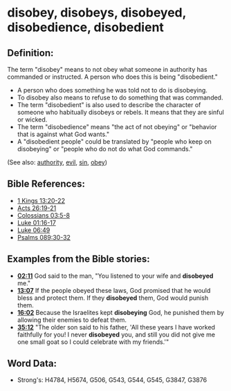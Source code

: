 # disobey, disobeys, disobeyed, disobedience, disobedient #

## Definition: ##

The term "disobey" means to not obey what someone in authority has commanded or instructed. A person who does this is being "disobedient."

* A person who does something he was told not to do is disobeying.
* To disobey also means to refuse to do something that was commanded.
* The term "disobedient" is also used to describe the character of someone who habitually disobeys or rebels. It means that they are sinful or wicked.
* The term "disobedience" means "the act of not obeying" or "behavior that is against what God wants."
* A "disobedient people" could be translated by "people who keep on disobeying" or "people who do not do what God commands."

(See also: [authority](../kt/authority.md), [evil](../kt/evil.md), [sin](../kt/sin.md), [obey](../other/obey.md))

## Bible References: ##

* [1 Kings 13:20-22](rc://en/tn/help/1ki/13/20)
* [Acts 26:19-21](rc://en/tn/help/act/26/19)
* [Colossians 03:5-8](rc://en/tn/help/col/03/05)
* [Luke 01:16-17](rc://en/tn/help/luk/01/16)
* [Luke 06:49](rc://en/tn/help/luk/06/49)
* [Psalms 089:30-32](rc://en/tn/help/psa/089/030)

## Examples from the Bible stories: ##

* __[02:11](rc://en/tn/help/obs/02/11)__ God said to the man, "You listened to your wife and __disobeyed__  me."
* __[13:07](rc://en/tn/help/obs/13/07)__ If the people obeyed these laws, God promised that he would bless and protect them. If they __disobeyed__  them, God would punish them.
* __[16:02](rc://en/tn/help/obs/16/02)__ Because the Israelites kept __disobeying__  God, he punished them by allowing their enemies to defeat them.
* __[35:12](rc://en/tn/help/obs/35/12)__ "The older son said to his father, 'All these years I have worked faithfully for you! I never __disobeyed__  you, and still you did not give me one small goat so I could celebrate with my friends.'"

## Word Data: ##

* Strong's: H4784, H5674, G506, G543, G544, G545, G3847, G3876
